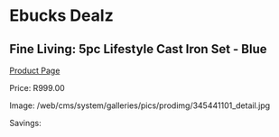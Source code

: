 
# Ebucks Dealz
## Fine Living: 5pc Lifestyle Cast Iron Set - Blue
[Product Page](https://www.ebucks.com/web/shop/productSelected.do?prodId=345441101&catId=704983235)

Price: R999.00

Image: /web/cms/system/galleries/pics/prodimg/345441101_detail.jpg

Savings: 


	